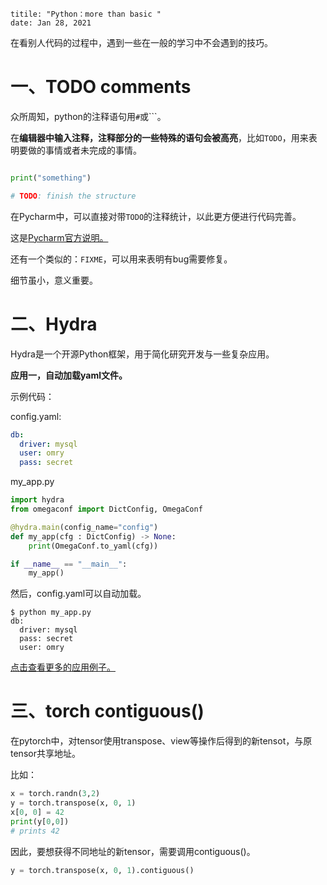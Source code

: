 ```
titile: "Python：more than basic "
date: Jan 28, 2021
```

在看别人代码的过程中，遇到一些在一般的学习中不会遇到的技巧。

# 一、TODO comments

众所周知，python的注释语句用`#`或```。

在**编辑器中输入注释，注释部分的一些特殊的语句会被高亮**，比如`TODO`，用来表明要做的事情或者未完成的事情。

```python

print("something")

# TODO: finish the structure
```

在Pycharm中，可以直接对带`TODO`的注释统计，以此更方便进行代码完善。

这是[Pycharm官方说明。](https://www.jetbrains.com/help/pycharm/using-todo.html?gclid=CjwKCAiAl4WABhAJEiwATUnEF6UvndUf6vAqR4GbKnus-p7iyJ4caDVgiheeFG0Vr17sujKAkUIahxoCE-IQAvD_BwE)

还有一个类似的：`FIXME`，可以用来表明有bug需要修复。

细节虽小，意义重要。



# 二、Hydra

Hydra是一个开源Python框架，用于简化研究开发与一些复杂应用。

**应用一，自动加载yaml文件。**

示例代码：

config.yaml:

```yaml
db:
  driver: mysql
  user: omry
  pass: secret
```

my_app.py

```python
import hydra
from omegaconf import DictConfig, OmegaConf

@hydra.main(config_name="config")
def my_app(cfg : DictConfig) -> None:
    print(OmegaConf.to_yaml(cfg))

if __name__ == "__main__":
    my_app()
```

然后，config.yaml可以自动加载。

```
$ python my_app.py
db:
  driver: mysql
  pass: secret
  user: omry
```

[点击查看更多的应用例子。](https://hydra.cc/docs/intro/)

# 三、torch contiguous()
在pytorch中，对tensor使用transpose、view等操作后得到的新tensot，与原tensor共享地址。

比如：
```python
x = torch.randn(3,2)
y = torch.transpose(x, 0, 1)
x[0, 0] = 42
print(y[0,0])
# prints 42
```

因此，要想获得不同地址的新tensor，需要调用contiguous()。
```python
y = torch.transpose(x, 0, 1).contiguous()
```